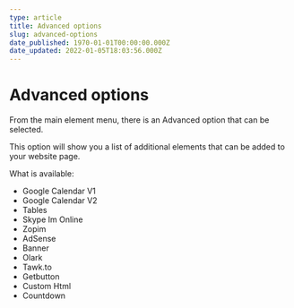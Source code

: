```yaml
---
type: article
title: Advanced options
slug: advanced-options
date_published: 1970-01-01T00:00:00.000Z
date_updated: 2022-01-05T18:03:56.000Z
---
```


# Advanced options

From the main element menu, there is an Advanced option that can be selected.

This option will show you a list of additional elements that can be added to your website page.

What is available:

- Google Calendar V1
- Google Calendar V2
- Tables
- Skype Im Online
- Zopim
- AdSense
- Banner
- Olark
- Tawk.to
- Getbutton
- Custom Html
- Countdown